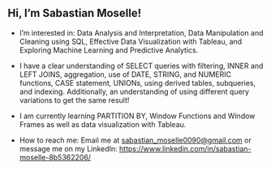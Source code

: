 ## Hi, I’m Sabastian Moselle!
- I’m interested in: Data Analysis and Interpretation, Data Manipulation and Cleaning using SQL, Effective Data Visualization with Tableau, and Exploring Machine Learning and Predictive Analytics.
 
-  I have a clear understanding of SELECT queries with filtering, INNER and LEFT JOINS, aggregation, use of DATE, STRING, and NUMERIC functions, CASE statement, UNIONs,
using derived tables, subqueries, and indexing.
Additionally, an understanding of using different query variations to get the same result!
- I am currently learning PARTITION BY, Window Functions and Window Frames as well as data visualization with Tableau.

- How to reach me: Email me at sabastian_moselle0090@gmail.com or message me on my LinkedIn: https://www.linkedin.com/in/sabastian-moselle-8b5362206/

<!---
SabastianMoselle/SabastianMoselle is a ✨ special ✨ repository because its `README.md` (this file) appears on your GitHub profile.
You can click the Preview link to take a look at your changes.
--->
